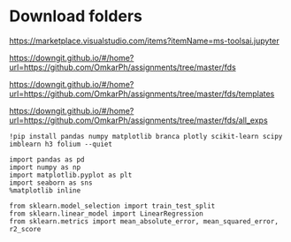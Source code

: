 # Download folders

https://marketplace.visualstudio.com/items?itemName=ms-toolsai.jupyter

https://downgit.github.io/#/home?url=https://github.com/OmkarPh/assignments/tree/master/fds

https://downgit.github.io/#/home?url=https://github.com/OmkarPh/assignments/tree/master/fds/templates

https://downgit.github.io/#/home?url=https://github.com/OmkarPh/assignments/tree/master/fds/all_exps

```
!pip install pandas numpy matplotlib branca plotly scikit-learn scipy imblearn h3 folium --quiet

import pandas as pd
import numpy as np
import matplotlib.pyplot as plt
import seaborn as sns
%matplotlib inline

from sklearn.model_selection import train_test_split
from sklearn.linear_model import LinearRegression
from sklearn.metrics import mean_absolute_error, mean_squared_error, r2_score

```